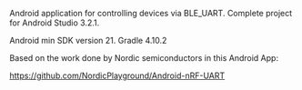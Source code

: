 Android application for controlling devices via BLE_UART. Complete project for Android Studio 3.2.1.

Android min SDK version 21. Gradle 4.10.2

Based on the work done by Nordic semiconductors in this Android App:

https://github.com/NordicPlayground/Android-nRF-UART